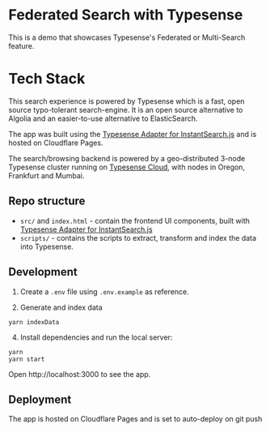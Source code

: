 # Federated Search with Typesense

This is a demo that showcases Typesense's Federated or Multi-Search feature.

# Tech Stack

This search experience is powered by Typesense which is a fast, open source typo-tolerant search-engine. It is an open source alternative to Algolia and an easier-to-use alternative to ElasticSearch.

The app was built using the [Typesense Adapter for InstantSearch.js](https://github.com/typesense/typesense-instantsearch-adapter) and is hosted on Cloudflare Pages.

The search/browsing backend is powered by a geo-distributed 3-node Typesense cluster running on [Typesense Cloud](https://cloud.typesense.org), with nodes in Oregon, Frankfurt and Mumbai.


## Repo structure

- `src/` and `index.html` - contain the frontend UI components, built with <a href="https://github.com/typesense/typesense-instantsearch-adapter" target="_blank">Typesense Adapter for InstantSearch.js</a>
- `scripts/` - contains the scripts to extract, transform and index the data into Typesense.

## Development

1. Create a `.env` file using `.env.example` as reference.

2. Generate and index data
  ```shell
  yarn indexData
  ```

4. Install dependencies and run the local server:

```shell
yarn
yarn start
```

Open http://localhost:3000 to see the app.

## Deployment

The app is hosted on Cloudflare Pages and is set to auto-deploy on git push
